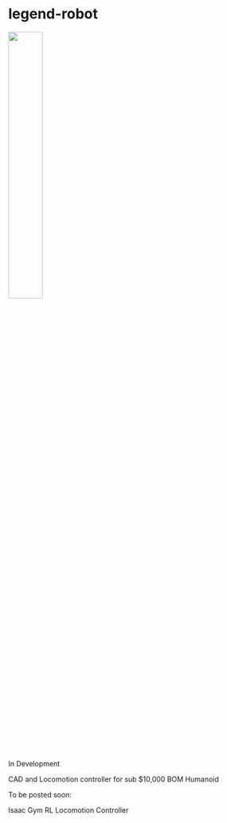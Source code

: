 # legend-robot


<img src="https://github.com/chris050200/legend-robot/blob/main/Master-Cross-Section-Latest.JPG" width=37% height=37% />

In Development 

CAD and Locomotion controller for sub $10,000 BOM Humanoid

To be posted soon:

Isaac Gym RL Locomotion Controller
